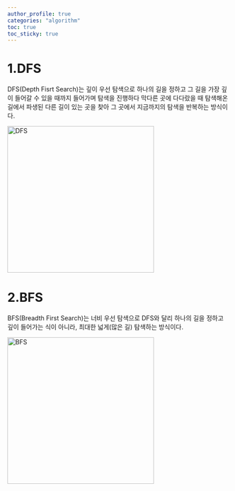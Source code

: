 ```yaml
---
author_profile: true
categories: "algorithm"
toc: true
toc_sticky: true
---
```


# 1.DFS
DFS(Depth Fisrt Search)는 깊이 우선 탐색으로 하나의 길을 정하고 그 길을 가장 깊이 들어갈 수 있을 때까지 들어가며 탐색을 진행하다 막다른 곳에 다다랐을 때 탐색해온 길에서 파생된 다른 길이 있는 곳을 찾아 그 곳에서 지금까지의 탐색을 반복하는 방식이다.

<img width="331" alt="DFS" src="https://user-images.githubusercontent.com/96512568/174426361-7226d4aa-3db7-43cf-9a63-24ea46a0def8.png">




# 2.BFS
BFS(Breadth First Search)는 너비 우선 탐색으로 DFS와 달리 하나의 길을 정하고 깊이 들어가는 식이 아니라, 최대한 넓게(많은 길) 탐색하는 방식이다.

<img width="331" alt="BFS" src="https://user-images.githubusercontent.com/96512568/174426365-5dff8845-df20-4957-aa59-000eecc4c621.png">

